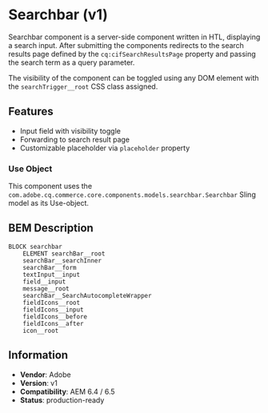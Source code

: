 <!--
Copyright 2019 Adobe Systems Incorporated

Licensed under the Apache License, Version 2.0 (the "License");
you may not use this file except in compliance with the License.
You may obtain a copy of the License at

    http://www.apache.org/licenses/LICENSE-2.0

Unless required by applicable law or agreed to in writing, software
distributed under the License is distributed on an "AS IS" BASIS,
WITHOUT WARRANTIES OR CONDITIONS OF ANY KIND, either express or implied.
See the License for the specific language governing permissions and
limitations under the License.
-->

# Searchbar (v1)

Searchbar component is a server-side component written in HTL, displaying a search input. After submitting the components redirects to the search results page defined by the `cq:cifSearchResultsPage` property and passing the search term as a query parameter.

The visibility of the component can be toggled using any DOM element with the `searchTrigger__root` CSS class assigned.

## Features

- Input field with visibility toggle
- Forwarding to search result page
- Customizable placeholder via `placeholder` property

### Use Object

This component uses the `com.adobe.cq.commerce.core.components.models.searchbar.Searchbar` Sling model as its Use-object.

## BEM Description

```
BLOCK searchbar
    ELEMENT searchBar__root
    searchBar__searchInner
    searchBar__form
    textInput__input
    field__input
    message__root
    searchBar__SearchAutocompleteWrapper
    fieldIcons__root
    fieldIcons__input
    fieldIcons__before
    fieldIcons__after
    icon__root
```

## Information

- **Vendor**: Adobe
- **Version**: v1
- **Compatibility**: AEM 6.4 / 6.5
- **Status**: production-ready
